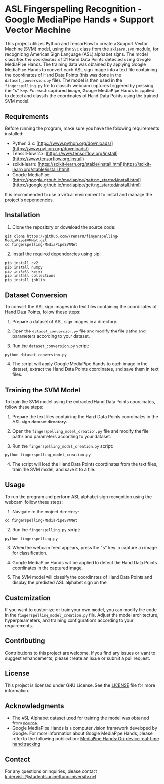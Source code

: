 # ASL Fingerspelling Recognition - Google MediaPipe Hands + Support Vector Machine

This project utilizes Python and TensorFlow to create a Support Vector Machine (SVM) model, using the `SVC` class from the `sklearn.svm` module, for recognizing American Sign Language (ASL) alphabet signs. 
The model classifies the coordinates of 21 Hand Data Points detected using Google MediaPipe Hands. The training data was obtained by applying Google MediaPipe Hands to convert each ASL sign image into a text file containing the coordinates of Hand Data Points (this was done in the `dataset_conversion.py` file). The model is then used in the `fingerspelling.py` file to classify webcam captures triggered by pressing the "s" key. For each captured image, Google MediaPipe Hands is applied to detect and classify the coordinates of Hand Data Points using the trained SVM model.

## Requirements

Before running the program, make sure you have the following requirements installed:

- Python 3.x: [https://www.python.org/downloads/](https://www.python.org/downloads/)
- TensorFlow 2.x: [https://www.tensorflow.org/install](https://www.tensorflow.org/install)
- scikit-learn: [https://scikit-learn.org/stable/install.html](https://scikit-learn.org/stable/install.html)
- Google MediaPipe: [https://google.github.io/mediapipe/getting_started/install.html](https://google.github.io/mediapipe/getting_started/install.html)

It is recommended to use a virtual environment to install and manage the project's dependencies.

## Installation

1. Clone the repository or download the source code: 
```
git clone https://github.com/crenar8/fingerspelling-MediaPipeSVMNet.git
cd fingerspelling-MediaPipeSVMNet
```

2. Install the required dependencies using pip:
```
pip install cv2
pip install numpy
pip install keras
pip install collections
pip install joblib
```

## Dataset Conversion

To convert the ASL sign images into text files containing the coordinates of Hand Data Points, follow these steps:

1. Prepare a dataset of ASL sign images in a directory.

2. Open the `dataset_conversion.py` file and modify the file paths and parameters according to your dataset.

3. Run the `dataset_conversion.py` script:
```
python dataset_conversion.py
```

4. The script will apply Google MediaPipe Hands to each image in the dataset, extract the Hand Data Points coordinates, and save them in text files.

## Training the SVM Model

To train the SVM model using the extracted Hand Data Points coordinates, follow these steps:

1. Prepare the text files containing the Hand Data Points coordinates in the ASL sign dataset directory.

2. Open the `fingerspelling_model_creation.py` file and modify the file paths and parameters according to your dataset.

3. Run the `fingerspelling_model_creation.py` script:
```
python fingerspelling_model_creation.py
```

4. The script will load the Hand Data Points coordinates from the text files, train the SVM model, and save it to a file.



## Usage

To run the program and perform ASL alphabet sign recognition using the webcam, follow these steps:

1. Navigate to the project directory:
```
cd fingerspelling-MediaPipeSVMNet
```

2. Run the `fingerspelling.py` script:
```
python fingerspelling.py
```

3. When the webcam feed appears, press the "s" key to capture an image for classification.

4. Google MediaPipe Hands will be applied to detect the Hand Data Points coordinates in the captured image.

5. The SVM model will classify the coordinates of Hand Data Points and display the predicted ASL alphabet sign on the

## Customization

If you want to customize or train your own model, you can modify the code in the `fingerspelling_model_creation.py` file. Adjust the model architecture, hyperparameters, and training configurations according to your requirements.

## Contributing

Contributions to this project are welcome. If you find any issues or want to suggest enhancements, please create an issue or submit a pull request.

## License

This project is licensed under GNU License. See the [LICENSE](LICENSE) file for more information.

## Acknowledgments

- The ASL Alphabet dataset used for training the model was obtained from [source](https://www.kaggle.com/datasets/mrgeislinger/asl-rgb-depth-fingerspelling-spelling-it-out).
- Google MediaPipe Hands is a computer vision framework developed by Google. For more information about Google MediaPipe Hands, please refer to the following publication: [MediaPipe Hands: On-device real-time hand tracking](https://developers.google.com/mediapipe/solutions/vision/hand_landmarker)

## Contact

For any questions or inquiries, please contact [k.dervishi@students.uninettunouniversity.net](mailto:k.dervishi@students.uninettunouniversity.net)









